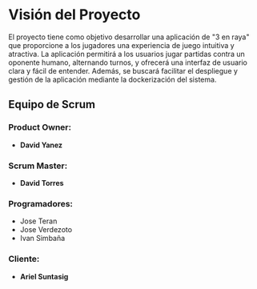 # Visión del Proyecto

El proyecto tiene como objetivo desarrollar una aplicación de "3 en raya" que proporcione a los jugadores una experiencia de juego intuitiva y atractiva. La aplicación permitirá a los usuarios jugar partidas contra un oponente humano, alternando turnos, y ofrecerá una interfaz de usuario clara y fácil de entender. Además, se buscará facilitar el despliegue y gestión de la aplicación mediante la dockerización del sistema.

## Equipo de Scrum

### Product Owner:
- **David Yanez**

### Scrum Master:
- **David Torres**

### Programadores:
- Jose Teran
- Jose Verdezoto
- Ivan Simbaña

### Cliente:
- **Ariel Suntasig**
